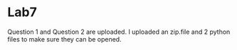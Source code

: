 # Lab7
Question 1 and Question 2 are uploaded. I uploaded an zip.file and 2 python files to make sure they can be opened.
